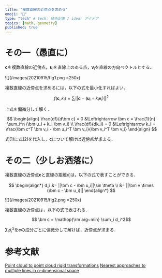 ```yaml
---
title: "複数直線の近傍点を求める"
emoji: "📏"
type: "tech" # tech: 技術記事 / idea: アイデア
topics: [math, geometry]
published: true
---
```


# その一（愚直に）
$\bm c$を複数直線の近傍点，$\bm u_i$を直線上のある点，$\bm v_i$を直線の方向ベクトルとする．

![](/images/20210915/fig1.png =250x)

複数直線の近傍点を求めるには，以下の式を最小化すればよい．

$$ f(\bm c, k_i) = \sum_i ||\bm c - (\bm u_i + k_i \bm v_i)||^2$$

上式を偏微分して解く．

$$
\begin{align}
\frac{df}{d\bm c} = 0 &\Leftrightarrow \bm c = \frac{1}{n} \sum_i^n (\bm u_i + k_i \bm v_i) \\
\frac{df}{dk_i} = 0 &\Leftrightarrow k_i = \frac{\bm c^T \bm v_i - \bm u_i^T \bm v_i}{\bm v_i^T \bm v_i}
\end{align}
$$

式(1)に式(2)を代入し，$\bm c$について解けば近傍点が求まる．

# その二（少しお洒落に）
複数直線の近傍点$\bm c$と直線の距離$d_i$は，以下の式で表すことができる．

$$
\begin{align*}
d_i &= ||\bm c - \bm u_i||\sin \theta \\
&= ||\bm v \times (\bm c - \bm u_i)||
\end{align*}
$$

![](/images/20210915/fig2.png =250x)

複数直線の近傍点は，以下の式で表される．

$$ \bm c = \mathop{\rm arg~min} \sum_i d_i^2$$

$\sum_i d_i^2$を$\bm c$の成分ごとに偏微分して解けば，近傍点が求まる．

# 参考文献
[Point cloud to point cloud rigid transformations](https://www.cs.jhu.edu/cista/455/Lectures/Rigid3D3DCalculations.pdf)
[Nearest approaches to multiple lines in n-dimensional space](https://www.crewes.org/Documents/ResearchReports/2010/CRR201032.pdf)